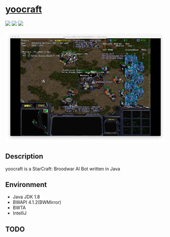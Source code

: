 # [yoocraft](#)

![](https://img.shields.io/badge/JDK-1.8-green) ![](https://img.shields.io/badge/bwapi-4.1.2-blue) ![](https://img.shields.io/badge/starcraft-1.16.1-orange)

![main img](doc/img/main.png)

## Description
yoocraft is a StarCraft: Broodwar AI Bot written in Java

## Environment

- Java JDK 1.8
- BWAPI 4.1.2(BWMirror)
- BWTA
- IntelliJ

## TODO

